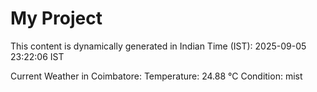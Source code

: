 # My Project

This content is dynamically generated in Indian Time (IST): 2025-09-05 23:22:06 IST


Current Weather in Coimbatore:
Temperature: 24.88 °C
Condition: mist
